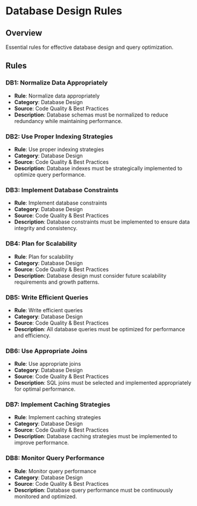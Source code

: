 # Database Design Rules

## Overview
Essential rules for effective database design and query optimization.

## Rules

### DB1: Normalize Data Appropriately
- **Rule**: Normalize data appropriately
- **Category**: Database Design
- **Source**: Code Quality & Best Practices
- **Description**: Database schemas must be normalized to reduce redundancy while maintaining performance.

### DB2: Use Proper Indexing Strategies
- **Rule**: Use proper indexing strategies
- **Category**: Database Design
- **Source**: Code Quality & Best Practices
- **Description**: Database indexes must be strategically implemented to optimize query performance.

### DB3: Implement Database Constraints
- **Rule**: Implement database constraints
- **Category**: Database Design
- **Source**: Code Quality & Best Practices
- **Description**: Database constraints must be implemented to ensure data integrity and consistency.

### DB4: Plan for Scalability
- **Rule**: Plan for scalability
- **Category**: Database Design
- **Source**: Code Quality & Best Practices
- **Description**: Database design must consider future scalability requirements and growth patterns.

### DB5: Write Efficient Queries
- **Rule**: Write efficient queries
- **Category**: Database Design
- **Source**: Code Quality & Best Practices
- **Description**: All database queries must be optimized for performance and efficiency.

### DB6: Use Appropriate Joins
- **Rule**: Use appropriate joins
- **Category**: Database Design
- **Source**: Code Quality & Best Practices
- **Description**: SQL joins must be selected and implemented appropriately for optimal performance.

### DB7: Implement Caching Strategies
- **Rule**: Implement caching strategies
- **Category**: Database Design
- **Source**: Code Quality & Best Practices
- **Description**: Database caching strategies must be implemented to improve performance.

### DB8: Monitor Query Performance
- **Rule**: Monitor query performance
- **Category**: Database Design
- **Source**: Code Quality & Best Practices
- **Description**: Database query performance must be continuously monitored and optimized. 
